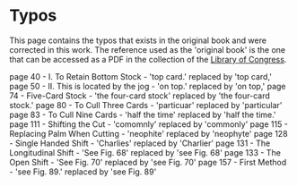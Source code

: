 # Typos

This page contains the typos that exists in the original book and were corrected in this work.
The reference used as the 'original book' is the one that can be accessed as a PDF in the collection of the [Library of Congress](https://www.loc.gov/item/34011788/).

page 40 - I. To Retain Bottom Stock - 'top card.' replaced by 'top card,'
page 50 - II. This is located by the jog - 'on top.' replaced by 'on top,'
page 74 - Five-Card Stock - 'the four-card stock' replaced by 'the four-card stock.'
page 80 - To Cull Three Cards - 'particuar' replaced by 'particular'
page 83 - To Cull Nine Cards - 'half the time' replaced by 'half the time.'
page 111 - Shifting the Cut - 'comomnly' replaced by 'commonly'
page 115 - Replacing Palm When Cutting - 'neophite' replaced by 'neophyte'
page 128 - Single Handed Shift - 'Charlies' replaced by 'Charlier'
page 131 - The Longitudinal Shift - 'See Fig. 68' replaced by 'see Fig. 68'
page 133 - The Open Shift - 'See Fig. 70' replaced by 'see Fig. 70'
page 157 - First Method - 'see Fig. 89.' replaced by 'see Fig. 89'
